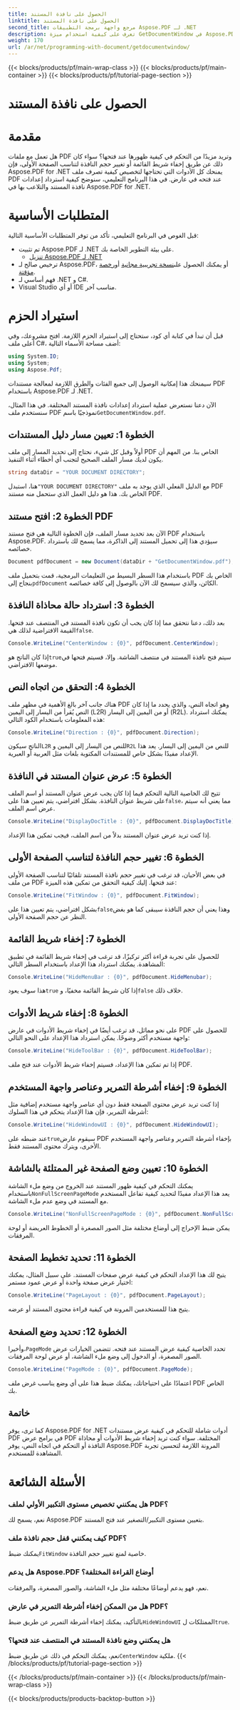 ```yaml
---
title: الحصول على نافذة المستند
linktitle: الحصول على نافذة المستند
second_title: مرجع واجهة برمجة التطبيقات Aspose.PDF لـ .NET
description: تعرف على كيفية استخدام ميزة GetDocumentWindow في Aspose.PDF لـ .NET لاسترداد معلومات حول خصائص نافذة مستند PDF.
weight: 170
url: /ar/net/programming-with-document/getdocumentwindow/
---
```


{{< blocks/products/pf/main-wrap-class >}}
{{< blocks/products/pf/main-container >}}
{{< blocks/products/pf/tutorial-page-section >}}

# الحصول على نافذة المستند

# مقدمة

هل تعمل مع ملفات PDF وتريد مزيدًا من التحكم في كيفية ظهورها عند فتحها؟ سواء كان ذلك عن طريق إخفاء شريط القائمة أو تغيير حجم النافذة لتناسب الصفحة الأولى، فإن Aspose.PDF for .NET يمنحك كل الأدوات التي تحتاجها لتخصيص كيفية تصرف ملف PDF عند فتحه في عارض. في هذا البرنامج التعليمي، سنوضح كيفية استرداد إعدادات نافذة المستند والتلاعب بها في Aspose.PDF for .NET.


# المتطلبات الأساسية

قبل الغوص في البرنامج التعليمي، تأكد من توفر المتطلبات الأساسية التالية:

- تم تثبيت Aspose.PDF لـ .NET على بيئة التطوير الخاصة بك.
  - [تنزيل Aspose.PDF لـ .NET](https://releases.aspose.com/pdf/net/)
-  ترخيص صالح لـ Aspose.PDF، أو يمكنك الحصول على[نسخة تجريبية مجانية](https://releases.aspose.com/) أو[رخصة مؤقتة](https://purchase.aspose.com/temporary-license/).
- فهم أساسي لـ .NET و C#.
- Visual Studio أو أي IDE مناسب آخر.

# استيراد الحزم

قبل أن تبدأ في كتابة أي كود، ستحتاج إلى استيراد الحزم اللازمة. افتح مشروعك، وفي أعلى ملف C#، أضف مساحة الأسماء التالية:

```csharp
using System.IO;
using System;
using Aspose.Pdf;
```

سيمنحك هذا إمكانية الوصول إلى جميع الفئات والطرق اللازمة لمعالجة مستندات PDF باستخدام Aspose.PDF لـ .NET.

 الآن دعنا نستعرض عملية استرداد إعدادات نافذة المستند المختلفة. في هذا المثال، سنستخدم ملف PDF نموذجيًا باسم`GetDocumentWindow.pdf`.

## الخطوة 1: تعيين مسار دليل المستندات

أولاً وقبل كل شيء، نحتاج إلى تحديد المسار إلى ملف PDF الخاص بنا. من المهم أن يكون لديك مسار الملف الصحيح لتجنب أي أخطاء أثناء التنفيذ.

```csharp
string dataDir = "YOUR DOCUMENT DIRECTORY";
```

 هنا، استبدل`"YOUR DOCUMENT DIRECTORY"` مع الدليل الفعلي الذي يوجد به ملف PDF الخاص بك. هذا هو دليل العمل الذي ستحمل منه مستند PDF.

## الخطوة 2: افتح مستند PDF

الآن بعد تحديد مسار الملف، فإن الخطوة التالية هي فتح مستند PDF باستخدام Aspose.PDF. سيؤدي هذا إلى تحميل المستند إلى الذاكرة، مما يسمح لك باسترداد خصائصه.

```csharp
Document pdfDocument = new Document(dataDir + "GetDocumentWindow.pdf");
```

باستخدام هذا السطر البسيط من التعليمات البرمجية، قمت بتحميل ملف PDF الخاص بك بنجاح إلى`pdfDocument` الكائن، والذي سيسمح لك الآن بالوصول إلى كافة خصائصه.

## الخطوة 3: استرداد حالة محاذاة النافذة

 بعد ذلك، دعنا نتحقق مما إذا كان يجب أن تكون نافذة المستند في المنتصف عند فتحها. القيمة الافتراضية لذلك هي`false`.

```csharp
Console.WriteLine("CenterWindow : {0}", pdfDocument.CenterWindow);
```

 إذا كان الناتج هو`true`سيتم فتح نافذة المستند في منتصف الشاشة. وإلا، فسيتم فتحها في موضعها الافتراضي.

## الخطوة 4: التحقق من اتجاه النص

هناك جانب آخر بالغ الأهمية في مظهر ملف PDF وهو اتجاه النص، والذي يحدد ما إذا كان النص يُقرأ من اليسار إلى اليمين (L2R) أو من اليمين إلى اليسار (R2L). يمكنك استرداد هذه المعلومات باستخدام الكود التالي:

```csharp
Console.WriteLine("Direction : {0}", pdfDocument.Direction);
```

 الناتج سيكون`L2R` للنص من اليسار إلى اليمين و`R2L` للنص من اليمين إلى اليسار. يعد هذا الإعداد مفيدًا بشكل خاص للمستندات المكتوبة بلغات مثل العربية أو العبرية.

## الخطوة 5: عرض عنوان المستند في النافذة

تتيح لك الخاصية التالية التحكم فيما إذا كان يجب عرض عنوان المستند أو اسم الملف على شريط عنوان النافذة. بشكل افتراضي، يتم تعيين هذا على`false`، مما يعني أنه سيتم عرض اسم الملف.

```csharp
Console.WriteLine("DisplayDocTitle : {0}", pdfDocument.DisplayDocTitle);
```

إذا كنت تريد عرض عنوان المستند بدلاً من اسم الملف، فيجب تمكين هذا الإعداد.

## الخطوة 6: تغيير حجم النافذة لتناسب الصفحة الأولى

في بعض الأحيان، قد ترغب في تغيير حجم نافذة المستند تلقائيًا لتناسب الصفحة الأولى من ملف PDF عند فتحها. إليك كيفية التحقق من تمكين هذه الميزة:

```csharp
Console.WriteLine("FitWindow : {0}", pdfDocument.FitWindow);
```

 بشكل افتراضي، يتم تعيين هذا على`false`وهذا يعني أن حجم النافذة سيبقى كما هو بغض النظر عن حجم الصفحة الأولى.

## الخطوة 7: إخفاء شريط القائمة

للحصول على تجربة قراءة أكثر تركيزًا، قد ترغب في إخفاء شريط القائمة في تطبيق المشاهدة. يمكنك استرداد هذا الإعداد باستخدام السطر التالي:

```csharp
Console.WriteLine("HideMenuBar : {0}", pdfDocument.HideMenubar);
```

 هذا سوف يعود`true` إذا كان شريط القائمة مخفيًا، و`false` خلاف ذلك.

## الخطوة 8: إخفاء شريط الأدوات

على نحو مماثل، قد ترغب أيضًا في إخفاء شريط الأدوات في عارض PDF للحصول على واجهة مستخدم أكثر وضوحًا. يمكن استرداد هذا الإعداد على النحو التالي:

```csharp
Console.WriteLine("HideToolBar : {0}", pdfDocument.HideToolBar);
```

إذا تم تمكين هذا الإعداد، فسيتم إخفاء شريط الأدوات عند فتح ملف PDF.

## الخطوة 9: إخفاء أشرطة التمرير وعناصر واجهة المستخدم

إذا كنت تريد عرض محتوى الصفحة فقط دون أي عناصر واجهة مستخدم إضافية مثل أشرطة التمرير، فإن هذا الإعداد يتحكم في هذا السلوك:

```csharp
Console.WriteLine("HideWindowUI : {0}", pdfDocument.HideWindowUI);
```

 عند ضبطه على`true`سيقوم عارض PDF بإخفاء أشرطة التمرير وعناصر واجهة المستخدم الأخرى، ويترك محتوى المستند فقط.

## الخطوة 10: تعيين وضع الصفحة غير الممتلئة بالشاشة

 يمكنك التحكم في كيفية ظهور المستند عند الخروج من وضع ملء الشاشة باستخدام`NonFullScreenPageMode` يعد هذا الإعداد مفيدًا لتحديد كيفية تفاعل المستخدم مع المستند في وضع عدم ملء الشاشة.

```csharp
Console.WriteLine("NonFullScreenPageMode : {0}", pdfDocument.NonFullScreenPageMode);
```

يمكن ضبط الإخراج إلى أوضاع مختلفة مثل الصور المصغرة أو الخطوط العريضة أو لوحة المرفقات.

## الخطوة 11: تحديد تخطيط الصفحة

يتيح لك هذا الإعداد التحكم في كيفية عرض صفحات المستند. على سبيل المثال، يمكنك اختيار عرض صفحة واحدة أو عرض عمود مستمر:

```csharp
Console.WriteLine("PageLayout : {0}", pdfDocument.PageLayout);
```

يتيح هذا للمستخدمين المرونة في كيفية قراءة محتوى المستند أو عرضه.

## الخطوة 12: تحديد وضع الصفحة

 وأخيرا،`PageMode` تحدد الخاصية كيفية عرض المستند عند فتحه. تتضمن الخيارات عرض الصور المصغرة، أو الدخول إلى وضع ملء الشاشة، أو عرض لوحة المرفقات.

```csharp
Console.WriteLine("PageMode : {0}", pdfDocument.PageMode);
```

اعتمادًا على احتياجاتك، يمكنك ضبط هذا على أي وضع يناسب غرض ملف PDF الخاص بك.

## خاتمة

كما ترى، يوفر Aspose.PDF for .NET أدوات شاملة للتحكم في كيفية عرض مستندات PDF في برامج عرض PDF المختلفة. سواء كنت تريد إخفاء شريط الأدوات أو محاذاة النافذة أو التحكم في اتجاه النص، يوفر Aspose.PDF المرونة اللازمة لتحسين تجربة المشاهدة للمستخدم.

# الأسئلة الشائعة

### هل يمكنني تخصيص مستوى التكبير الأولي لملف PDF؟
نعم، يسمح لك Aspose.PDF بتعيين مستوى التكبير/التصغير عند فتح المستند.

### كيف يمكنني قفل حجم نافذة ملف PDF؟
 يمكنك ضبط`FitWindow` خاصية لمنع تغيير حجم النافذة.

### هل يدعم Aspose.PDF أوضاع القراءة المختلفة؟
نعم، فهو يدعم أوضاعًا مختلفة مثل ملء الشاشة، والصور المصغرة، والمرفقات.

### هل من الممكن إخفاء أشرطة التمرير في عارض PDF؟
 بالتأكيد، يمكنك إخفاء أشرطة التمرير عن طريق ضبط`HideWindowUI` الممتلكات ل`true`.

### هل يمكنني وضع نافذة المستند في المنتصف عند فتحها؟
 نعم، يمكنك التحكم في ذلك عن طريق ضبط`CenterWindow` ملكية.
{{< /blocks/products/pf/tutorial-page-section >}}

{{< /blocks/products/pf/main-container >}}
{{< /blocks/products/pf/main-wrap-class >}}

{{< blocks/products/products-backtop-button >}}
